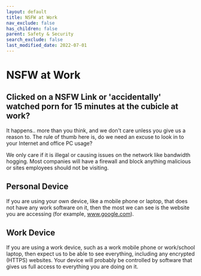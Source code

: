 ```yaml
---
layout: default
title: NSFW at Work
nav_exclude: false
has_children: false
parent: Safety & Security
search_exclude: false
last_modified_date: 2022-07-01
---
```

# NSFW at Work
## Clicked on a NSFW Link or 'accidentally' watched porn for 15 minutes at the cubicle at work? 
It happens.. more than you think, and we don't care unless you give us a reason to. The rule of thumb here is, do we need an excuse to look in to your Internet and office PC usage? 

We only care if it is illegal or causing issues on the network like bandwidth hogging. Most companies will have a firewall and block anything malicious or sites employees should not be visiting. 

## Personal Device
If you are using your own device, like a mobile phone or laptop, that does not have any work software on it, then the most we can see is the website you are accessing (for example, www.google.com).

## Work Device 
If you are using a work device, such as a work mobile phone or work/school laptop, then expect us to be able to see everything, including any encrypted (HTTPS) websites. Your device will probably be controlled by software that gives us full access to everything you are doing on it.

